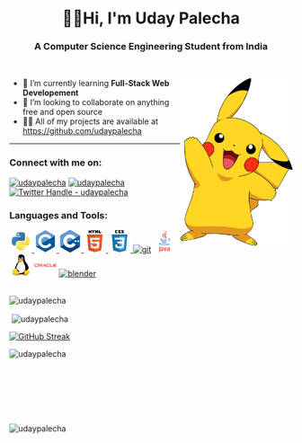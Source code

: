 <h1 align="center">👋🏻Hi, I'm Uday Palecha</h1>
<h3 align="center">A Computer Science Engineering Student from India</h3>
<br>

<img src="./img/Pikachu.webp" align="right" width="200px"></img>

- 🌱 I’m currently learning **Full-Stack Web Developement**
- 💞️ I’m looking to collaborate on anything free and open source
- 👨‍💻 All of my projects are available at https://github.com/udaypalecha

---

<h3 align="left">Connect with me on:</h3>
<p align="left">
<a href="https://in.linkedin.com/in/udaypalecha" target="_blank"><img src="https://raw.githubusercontent.com/rahuldkjain/github-profile-readme-generator/master/src/images/icons/Social/linked-in-alt.svg" alt="udaypalecha" height="30" width="40" /></a>
<a href="https://www.leetcode.com/udaypalecha" target="_blank"><img src="https://raw.githubusercontent.com/rahuldkjain/github-profile-readme-generator/master/src/images/icons/Social/leet-code.svg" alt="udaypalecha" height="30" width="40" /></a>
<a href="https://twitter.com/udaypalecha" target="_blank"><img src="https://raw.githubusercontent.com/rahuldkjain/github-profile-readme-generator/master/src/images/icons/Social/twitter.svg" alt="Twitter Handle - udaypalecha" height="30" width="40" /></a>
</p>

<h3 align="left">Languages and Tools:</h3>
<p align="left"> 
<a href="https://www.python.org" target="_blank" rel="noreferrer"> <img src="https://raw.githubusercontent.com/devicons/devicon/master/icons/python/python-original.svg" alt="python" width="40" height="40"/> </a> 
<a href="https://www.cprogramming.com/" target="_blank" rel="noreferrer"> <img src="https://raw.githubusercontent.com/devicons/devicon/master/icons/c/c-original.svg" alt="c" width="40" height="40"/> </a> <a href="https://www.w3schools.com/cpp/" target="_blank" rel="noreferrer"> <img src="https://raw.githubusercontent.com/devicons/devicon/master/icons/cplusplus/cplusplus-original.svg" alt="cplusplus" width="40" height="40"/> </a> 
<a href="https://www.w3.org/html/" target="_blank" rel="noreferrer"> <img src="https://raw.githubusercontent.com/devicons/devicon/master/icons/html5/html5-original-wordmark.svg" alt="html5" width="40" height="40"/> </a> 
<a href="https://www.w3schools.com/css/" target="_blank" rel="noreferrer"> <img src="https://raw.githubusercontent.com/devicons/devicon/master/icons/css3/css3-original-wordmark.svg" alt="css3" width="40" height="40"/> </a> 
<a href="https://git-scm.com/" target="_blank" rel="noreferrer"> <img src="https://www.vectorlogo.zone/logos/git-scm/git-scm-icon.svg" alt="git" width="40" height="40"/></a> 
<a href="https://www.java.com/en/" target="_blank"> <img src="https://raw.githubusercontent.com/devicons/devicon/master/icons/java/java-original-wordmark.svg" alt="java" width="40" height="40"/></a>
<a href="https://www.linux.org/" target="_blank" rel="noreferrer"> <img src="https://raw.githubusercontent.com/devicons/devicon/master/icons/linux/linux-original.svg" alt="linux" width="40" height="40"/></a>
<a href="https://www.oracle.com/" target="_blank" rel="noreferrer"> <img src="https://raw.githubusercontent.com/devicons/devicon/master/icons/oracle/oracle-original.svg" alt="oracle" width="40" height="40"/></a> 
<a href="https://www.blender.org/" target="_blank" rel="noreferrer"> <img src="https://download.blender.org/branding/community/blender_community_badge_white.svg" alt="blender" width="40" height="40"/></a> </p>

<br>

<img src="https://github-profile-trophy.vercel.app/?username=udaypalecha&theme=monokai" alt="udaypalecha" width="90%" />
<br>
<p>&nbsp;<img align="center" src="https://github-readme-stats.vercel.app/api?username=udaypalecha&show_icons=true&theme=highcontrast&hide_border=true&locale=en" alt="udaypalecha" /></p>

[![GitHub Streak](https://github-readme-streak-stats.herokuapp.com?user=udaypalecha&theme=neon-dark&hide_border=true&date_format=M%20j%5B%2C%20Y%5D)](https://git.io/streak-stats)

<p><img align="left" src="https://github-readme-stats.vercel.app/api/top-langs?username=udaypalecha&hide_border=true&show_icons=true&theme=highcontrast&locale=en&layout=compact" alt="udaypalecha" /></p>
<br><br><br><br><br><br><br>
<p align="left"><img src="https://komarev.com/ghpvc/?username=udaypalecha&label=Visitors&color=0e75b6&style=flat" alt="udaypalecha" /></p>
